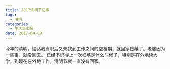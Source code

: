 ```yaml
---
title: 2017清明节记事
tags:
  - 清明
categories:
  - 生活流水账
date: 2017-04-09
---
```


今年的清明，恰适我离职后又未找到工作之间的空档期，就回家扫墓了。老婆因为一些事，就没回去。
已经不记得上一次扫墓是什么时候了，特别是在外地读大学，到现在在外地工作，清明节就一直没有回家。
<!-- more -->
